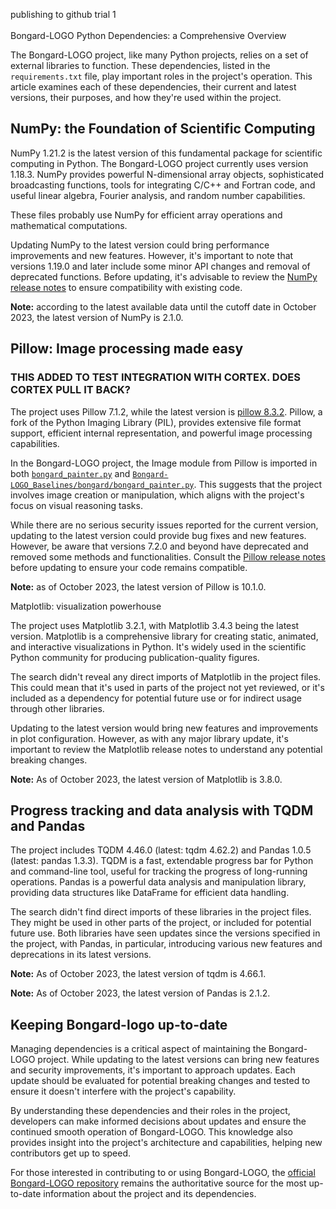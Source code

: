 publishing to github trial 1\
\
Bongard-LOGO Python Dependencies: a Comprehensive Overview

The Bongard-LOGO project, like many Python projects, relies on a set of external libraries to function. These dependencies, listed in the `requirements.txt` file, play important roles in the project's operation. This article examines each of these dependencies, their current and latest versions, their purposes, and how they're used within the project.

## NumPy: the Foundation of Scientific Computing

NumPy 1.21.2 is the latest version of this fundamental package for scientific computing in Python. The Bongard-LOGO project currently uses version 1.18.3. NumPy provides powerful N-dimensional array objects, sophisticated broadcasting functions, tools for integrating C/C++ and Fortran code, and useful linear algebra, Fourier analysis, and random number capabilities.

These files probably use NumPy for efficient array operations and mathematical computations.

Updating NumPy to the latest version could bring performance improvements and new features. However, it's important to note that versions 1.19.0 and later include some minor API changes and removal of deprecated functions. Before updating, it's advisable to review the [NumPy release notes](https://numpy.org/doc/stable/release.html) to ensure compatibility with existing code.

**Note:** according to the latest available data until the cutoff date in October 2023, the latest version of NumPy is 2.1.0.

## Pillow: Image processing made easy

###  THIS ADDED TO TEST INTEGRATION WITH CORTEX. DOES CORTEX PULL IT BACK?  

The project uses Pillow 7.1.2, while the latest version is [pillow 8.3.2](https://pypi.org/project/Pillow/). Pillow, a fork of the Python Imaging Library (PIL), provides extensive file format support, efficient internal representation, and powerful image processing capabilities.

In the Bongard-LOGO project, the Image module from Pillow is imported in both [`bongard_painter.py`](https://github.com/NVlabs/Bongard-LOGO/blob/master/bongard/bongard_painter.py) and [`Bongard-LOGO_Baselines/bongard/bongard_painter.py`](https://github.com/NVlabs/Bongard-LOGO/blob/master/Bongard-LOGO_Baselines/bongard/bongard_painter.py). This suggests that the project involves image creation or manipulation, which aligns with the project's focus on visual reasoning tasks.

While there are no serious security issues reported for the current version, updating to the latest version could provide bug fixes and new features. However, be aware that versions 7.2.0 and beyond have deprecated and removed some methods and functionalities. Consult the [Pillow release notes](https://pillow.readthedocs.io/en/stable/releasenotes/index.html) before updating to ensure your code remains compatible.

**Note:** as of October 2023, the latest version of Pillow is 10.1.0.

Matplotlib: visualization powerhouse

The project uses Matplotlib 3.2.1, with Matplotlib 3.4.3 being the latest version. Matplotlib is a comprehensive library for creating static, animated, and interactive visualizations in Python. It's widely used in the scientific Python community for producing publication-quality figures.

The search didn't reveal any direct imports of Matplotlib in the project files. This could mean that it's used in parts of the project not yet reviewed, or it's included as a dependency for potential future use or for indirect usage through other libraries.

Updating to the latest version would bring new features and improvements in plot configuration. However, as with any major library update, it's important to review the Matplotlib release notes to understand any potential breaking changes.

**Note:** As of October 2023, the latest version of Matplotlib is 3.8.0.

## Progress tracking and data analysis with TQDM and Pandas

The project includes TQDM 4.46.0 (latest: tqdm 4.62.2) and Pandas 1.0.5 (latest: pandas 1.3.3). TQDM is a fast, extendable progress bar for Python and command-line tool, useful for tracking the progress of long-running operations. Pandas is a powerful data analysis and manipulation library, providing data structures like DataFrame for efficient data handling.

The search didn't find direct imports of these libraries in the project files. They might be used in other parts of the project, or included for potential future use. Both libraries have seen updates since the versions specified in the project, with Pandas, in particular, introducing various new features and deprecations in its latest versions.

**Note:** As of October 2023, the latest version of tqdm is 4.66.1.

**Note:** As of October 2023, the latest version of Pandas is 2.1.2.

## Keeping Bongard-logo up-to-date

Managing dependencies is a critical aspect of maintaining the Bongard-LOGO project. While updating to the latest versions can bring new features and security improvements, it's important to approach updates. Each update should be evaluated for potential breaking changes and tested to ensure it doesn't interfere with the project's capability.

By understanding these dependencies and their roles in the project, developers can make informed decisions about updates and ensure the continued smooth operation of Bongard-LOGO. This knowledge also provides insight into the project's architecture and capabilities, helping new contributors get up to speed.

For those interested in contributing to or using Bongard-LOGO, the [official Bongard-LOGO repository](https://github.com/NVlabs/Bongard-LOGO) remains the authoritative source for the most up-to-date information about the project and its dependencies.
